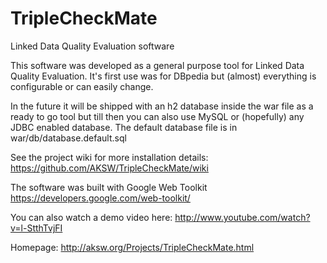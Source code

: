 TripleCheckMate
===============

Linked Data Quality Evaluation software

This software was developed as a general purpose tool for Linked Data Quality Evaluation.
It's first use was for DBpedia but (almost) everything is configurable or can easily change.

In the future it will be shipped with an h2 database inside the war file as a ready to go tool but till then you can also use MySQL or (hopefully) any JDBC enabled database. The default database file is in war/db/database.default.sql

See the project wiki for more installation details: https://github.com/AKSW/TripleCheckMate/wiki

The software was built with Google Web Toolkit
https://developers.google.com/web-toolkit/

You can also watch a demo video here: http://www.youtube.com/watch?v=l-StthTvjFI

Homepage: http://aksw.org/Projects/TripleCheckMate.html
